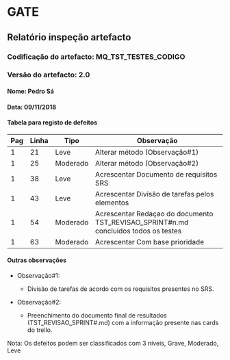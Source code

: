 # GATE

## Relatório inspeção artefacto

### Codificação do artefacto: MQ_TST_TESTES_CODIGO

### Versão do artefacto: 2.0

#### Nome: Pedro Sá

#### Data: 09/11/2018

#### Tabela para registo de defeitos

| Pag  | Linha | Tipo     | Observação                                                   |
| ---- | ----- | -------- | ------------------------------------------------------------ |
| 1    | 21    | Leve     | Alterar método (Observação#1)                                |
| 1    | 25    | Moderado | Alterar método (Observação#2)                                |
| 1    | 38    | Leve     | Acrescentar Documento de requisitos SRS                      |
| 1    | 43    | Leve     | Acrescentar Divisão de tarefas pelos elementos               |
| 1    | 54    | Moderado | Acrescentar Redaçao do documento TST_REVISAO_SPRINT#n.md concluidos todos os testes |
| 1    | 63    | Moderado | Acrescentar Com base prioridade                              |

#### Outras observações

- Observação#1:
  - Divisão de tarefas de acordo com os requisitos presentes no SRS.

- Observação#2:
  - Preenchimento do documento final de resultados (TST_REVISAO_SPRINT#.md) com a informação presente nas cards do trello.

Nota: Os defeitos podem ser classificados com 3 níveis, Grave, Moderado, Leve